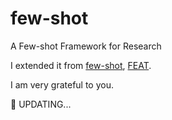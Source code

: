 # few-shot
 A Few-shot Framework for Research

I extended it from [few-shot](https://github.com/oscarknagg/few-shot), [FEAT](https://github.com/Sha-Lab/FEAT).

I am very grateful to you.

:rice: UPDATING...